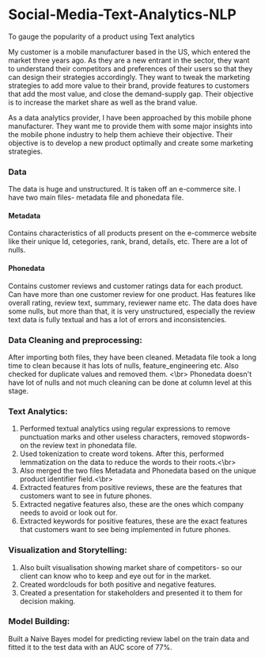 # Social-Media-Text-Analytics-NLP
To gauge the popularity of a product using Text analytics

My customer is a mobile manufacturer based in the US, which entered the market three years ago. As they are a new entrant in the sector, they want to understand their competitors and preferences of their users so that they can design their strategies accordingly. They want to tweak the marketing strategies to add more value to their brand, provide features to customers that add the most value, and close the demand-supply gap. Their objective is to increase the market share as well as the brand value.

As a data analytics provider, I have been approached by this mobile phone manufacturer. They want me to provide them with some major insights into the mobile phone industry to help them achieve their objective. Their objective is to develop a new product optimally and create some marketing strategies.

### Data
The data is huge and unstructured. It is taken off an e-commerce site. I have two main files- metadata file and phonedata file.

#### Metadata
Contains characteristics of all products present on the e-commerce website like their unique Id, cetegories, rank, brand, details, etc. There are a lot of nulls.

#### Phonedata
Contains customer reviews and customer ratings data for each product. Can have more than one customer review for one product. Has features like overall rating, review text, summary, reviewer name etc. The data does have some nulls, but more than that, it is very unstructured, especially the review text data is fully textual and has a lot of errors and inconsistencies.


### Data Cleaning and preprocessing:
After importing both files, they have been cleaned. Metadata file took a long time to clean because it has lots of nulls, feature_engineering etc. Also checked for duplicate values and removed them. <\br>
Phonedata doesn't have lot of nulls and not much cleaning can be done at column level at this stage.

### Text Analytics:
1. Performed textual analytics using regular expressions to remove punctuation marks and other useless characters, removed stopwords- on the review text in phonedata file.
2. Used tokenization to create word tokens. After this, performed lemmatization on the data to reduce the words to their roots.<\br>
3. Also merged the two files Metadata and Phonedata based on the unique product identifier field.<\br>
4. Extracted features from positive reviews, these are the features that customers want to see in future phones.
5. Extracted negative features also, these are the ones which company needs to avoid or look out for.
6. Extracted keywords for positive features, these are the exact features that customers want to see being implemented in future phones.

### Visualization and Storytelling:
1. Also built visualisation showing market share of competitors- so our client can know who to keep and eye out for in the market.
2. Created wordclouds for both positive and negative features.
3. Created a presentation for stakeholders and presented it to them for decision making.

### Model Building:
Built a Naive Bayes model for predicting review label on the train data and fitted it to the test data with an AUC score of 77%.
